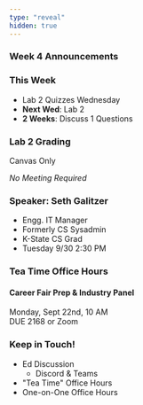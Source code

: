 ```yaml
---
type: "reveal"
hidden: true
---
```


<section>
	<h3>Week 4 Announcements</h3>
</section>
<section>
	<h3>This Week</h3>
	<ul>
		<li>Lab 2 Quizzes Wednesday</li>
		<li><b>Next Wed</b>: Lab 2 </li>
		<li><b>2 Weeks</b>: Discuss 1 Questions</li>
	</ul>
</section>
<section>
	<h3>Lab 2 Grading</h3>
	<p>Canvas Only</p>
	<p><i>No Meeting Required</i></p>
</section>
<section>
	<h3>Speaker: Seth Galitzer</h3>
	<ul>
		<li>Engg. IT Manager</li>
		<li>Formerly CS Sysadmin</li>
		<li>K-State CS Grad</li>
		<li>Tuesday 9/30 2:30 PM</li>
	</ul>
</section>
<section>
	<h3>Tea Time Office Hours</h3>
	<h4>Career Fair Prep & Industry Panel</h4>
	<p>Monday, Sept 22nd, 10 AM<br>DUE 2168 or Zoom</p>
</section>
<section>
	<h3>Keep in Touch!</h3>
	<ul>
	  <li>Ed Discussion<ul>
	  <li>Discord & Teams</li>
	  </ul></li>
	  <li>"Tea Time" Office Hours</li>
	  <li>One-on-One Office Hours</li>
	</ul>
</section>
